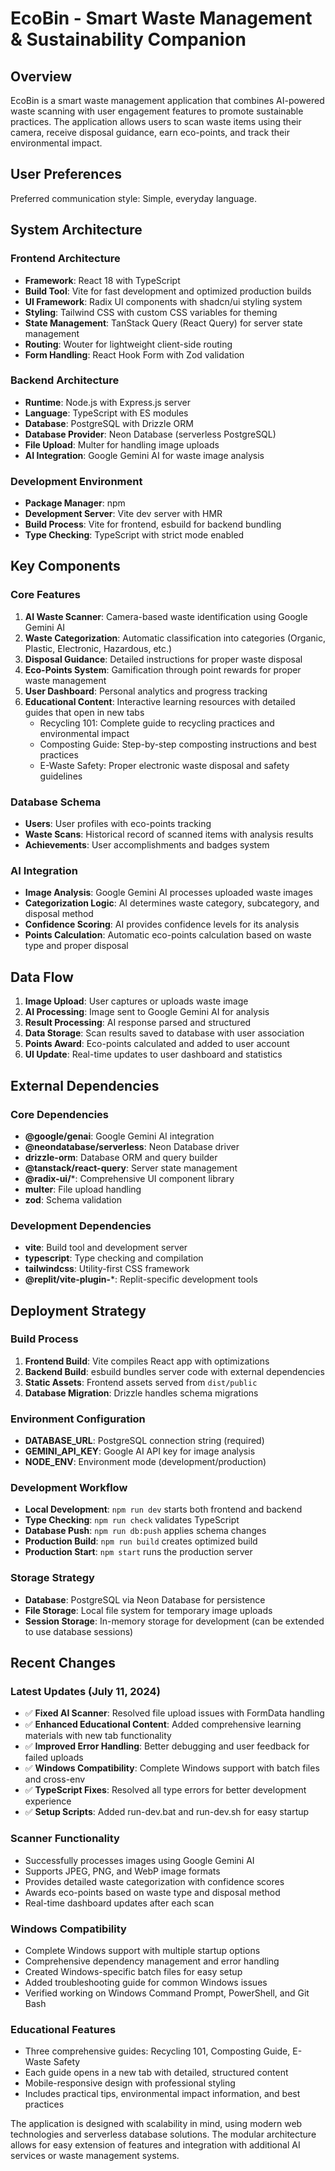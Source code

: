 # EcoBin - Smart Waste Management & Sustainability Companion

## Overview

EcoBin is a smart waste management application that combines AI-powered waste scanning with user engagement features to promote sustainable practices. The application allows users to scan waste items using their camera, receive disposal guidance, earn eco-points, and track their environmental impact.

## User Preferences

Preferred communication style: Simple, everyday language.

## System Architecture

### Frontend Architecture
- **Framework**: React 18 with TypeScript
- **Build Tool**: Vite for fast development and optimized production builds
- **UI Framework**: Radix UI components with shadcn/ui styling system
- **Styling**: Tailwind CSS with custom CSS variables for theming
- **State Management**: TanStack Query (React Query) for server state management
- **Routing**: Wouter for lightweight client-side routing
- **Form Handling**: React Hook Form with Zod validation

### Backend Architecture
- **Runtime**: Node.js with Express.js server
- **Language**: TypeScript with ES modules
- **Database**: PostgreSQL with Drizzle ORM
- **Database Provider**: Neon Database (serverless PostgreSQL)
- **File Upload**: Multer for handling image uploads
- **AI Integration**: Google Gemini AI for waste image analysis

### Development Environment
- **Package Manager**: npm
- **Development Server**: Vite dev server with HMR
- **Build Process**: Vite for frontend, esbuild for backend bundling
- **Type Checking**: TypeScript with strict mode enabled

## Key Components

### Core Features
1. **AI Waste Scanner**: Camera-based waste identification using Google Gemini AI
2. **Waste Categorization**: Automatic classification into categories (Organic, Plastic, Electronic, Hazardous, etc.)
3. **Disposal Guidance**: Detailed instructions for proper waste disposal
4. **Eco-Points System**: Gamification through point rewards for proper waste management
5. **User Dashboard**: Personal analytics and progress tracking
6. **Educational Content**: Interactive learning resources with detailed guides that open in new tabs
   - Recycling 101: Complete guide to recycling practices and environmental impact
   - Composting Guide: Step-by-step composting instructions and best practices
   - E-Waste Safety: Proper electronic waste disposal and safety guidelines

### Database Schema
- **Users**: User profiles with eco-points tracking
- **Waste Scans**: Historical record of scanned items with analysis results
- **Achievements**: User accomplishments and badges system

### AI Integration
- **Image Analysis**: Google Gemini AI processes uploaded waste images
- **Categorization Logic**: AI determines waste category, subcategory, and disposal method
- **Confidence Scoring**: AI provides confidence levels for its analysis
- **Points Calculation**: Automatic eco-points calculation based on waste type and proper disposal

## Data Flow

1. **Image Upload**: User captures or uploads waste image
2. **AI Processing**: Image sent to Google Gemini AI for analysis
3. **Result Processing**: AI response parsed and structured
4. **Data Storage**: Scan results saved to database with user association
5. **Points Award**: Eco-points calculated and added to user account
6. **UI Update**: Real-time updates to user dashboard and statistics

## External Dependencies

### Core Dependencies
- **@google/genai**: Google Gemini AI integration
- **@neondatabase/serverless**: Neon Database driver
- **drizzle-orm**: Database ORM and query builder
- **@tanstack/react-query**: Server state management
- **@radix-ui/***: Comprehensive UI component library
- **multer**: File upload handling
- **zod**: Schema validation

### Development Dependencies
- **vite**: Build tool and development server
- **typescript**: Type checking and compilation
- **tailwindcss**: Utility-first CSS framework
- **@replit/vite-plugin-***: Replit-specific development tools

## Deployment Strategy

### Build Process
1. **Frontend Build**: Vite compiles React app with optimizations
2. **Backend Build**: esbuild bundles server code with external dependencies
3. **Static Assets**: Frontend assets served from `dist/public`
4. **Database Migration**: Drizzle handles schema migrations

### Environment Configuration
- **DATABASE_URL**: PostgreSQL connection string (required)
- **GEMINI_API_KEY**: Google AI API key for image analysis
- **NODE_ENV**: Environment mode (development/production)

### Development Workflow
- **Local Development**: `npm run dev` starts both frontend and backend
- **Type Checking**: `npm run check` validates TypeScript
- **Database Push**: `npm run db:push` applies schema changes
- **Production Build**: `npm run build` creates optimized build
- **Production Start**: `npm start` runs the production server

### Storage Strategy
- **Database**: PostgreSQL via Neon Database for persistence
- **File Storage**: Local file system for temporary image uploads
- **Session Storage**: In-memory storage for development (can be extended to use database sessions)

## Recent Changes

### Latest Updates (July 11, 2024)
- ✅ **Fixed AI Scanner**: Resolved file upload issues with FormData handling
- ✅ **Enhanced Educational Content**: Added comprehensive learning materials with new tab functionality
- ✅ **Improved Error Handling**: Better debugging and user feedback for failed uploads
- ✅ **Windows Compatibility**: Complete Windows support with batch files and cross-env
- ✅ **TypeScript Fixes**: Resolved all type errors for better development experience
- ✅ **Setup Scripts**: Added run-dev.bat and run-dev.sh for easy startup

### Scanner Functionality
- Successfully processes images using Google Gemini AI
- Supports JPEG, PNG, and WebP image formats
- Provides detailed waste categorization with confidence scores
- Awards eco-points based on waste type and disposal method
- Real-time dashboard updates after each scan

### Windows Compatibility
- Complete Windows support with multiple startup options
- Comprehensive dependency management and error handling
- Created Windows-specific batch files for easy setup
- Added troubleshooting guide for common Windows issues
- Verified working on Windows Command Prompt, PowerShell, and Git Bash

### Educational Features
- Three comprehensive guides: Recycling 101, Composting Guide, E-Waste Safety
- Each guide opens in a new tab with detailed, structured content
- Mobile-responsive design with professional styling
- Includes practical tips, environmental impact information, and best practices

The application is designed with scalability in mind, using modern web technologies and serverless database solutions. The modular architecture allows for easy extension of features and integration with additional AI services or waste management systems.